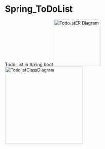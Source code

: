 # Spring_ToDoList
Todo List in Spring boot
<img width="152" alt="TodolistER Diagram" src="https://github.com/zeroth-infinity/Spring_ToDoList/assets/59164709/e7d46a3a-ed2e-47fe-8074-d6546c863711">
<img width="254" alt="TodolistClassDiagram" src="https://github.com/zeroth-infinity/Spring_ToDoList/assets/59164709/f6ae7951-9362-4592-b429-c7debd179e1d">
